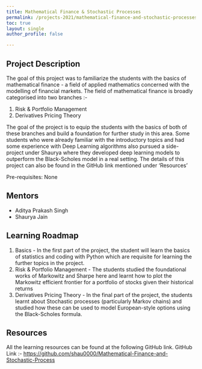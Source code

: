 ```yaml
---
title: Mathematical Finance & Stochastic Processes
permalink: /projects-2021/mathematical-finance-and-stochastic-processes
toc: true
layout: single
author_profile: false

---
```


## Project Description
The goal of this project was to familiarize the students with the basics of mathematical finance - a field of applied mathematics concerned with the modelling of financial markets. 
The field of mathematical finance is broadly categorised into two branches :-

1) Risk & Portfolio Management 
2) Derivatives Pricing Theory

The goal of the project is to equip the students with the basics of both of these branches and build a foundation for further study in this area. 
Some students who were already familiar with the introductory topics and had some experience with Deep Learning algorithms also pursued a side-project 
under Shaurya where they developed deep learning models to outperform the Black-Scholes model in a real setting. The details of this project can also be found 
in the GitHub link mentioned under ‘Resources’

Pre-requisites: None

## Mentors
* Aditya Prakash Singh
* Shaurya Jain
## Learning Roadmap
1) Basics - In the first part of the project, the student will learn the basics of statistics and coding with Python which are requisite for learning the further
 topics in the project.
2) Risk & Portfolio Management - The students studied the foundational works of Markowitz and Sharpe here and learnt how to plot the Markowitz efficient 
frontier for a portfolio of stocks given their historical returns
3) Derivatives Pricing Theory - In the final part of the project, the students learnt
 about Stochastic processes (particularly Markov chains) and studied how these can be used to model European-style options using the Black-Scholes formula.

## Resources
All the learning resources can be found at the following GitHub link. 
GitHub Link :- https://github.com/shau0000/Mathematical-Finance-and-Stochastic-Process
